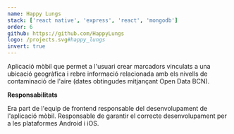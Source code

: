 ```yaml
---
name: Happy Lungs
stack: ['react native', 'express', 'react', 'mongodb']
order: 6
github: https://github.com/HappyLungs
logo: /projects.svg#happy_lungs
invert: true
---
```


Aplicació mòbil que permet a l'usuari crear marcadors vinculats a una ubicació
geogràfica i rebre informació relacionada amb els nivells de contaminació de l'aire
(dates obtingudes mitjançant Open Data BCN).

<b>Responsabilitats</b>

Era part de l'equip de frontend responsable del desenvolupament de l'aplicació mòbil.
Responsable de garantir el correcte desenvolupament per a les plataformes Android i
iOS.
